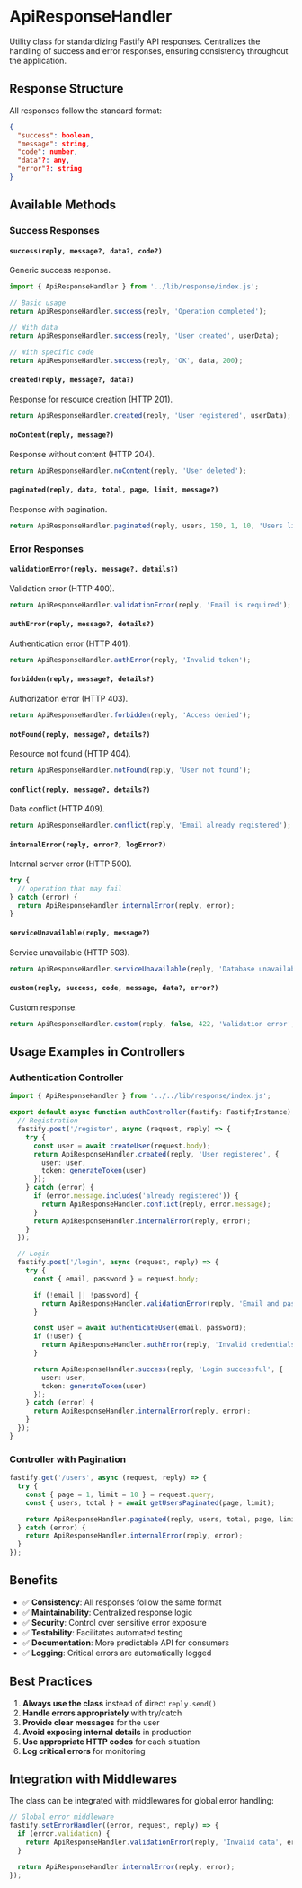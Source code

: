 # ApiResponseHandler

Utility class for standardizing Fastify API responses. Centralizes the handling of success and error responses, ensuring consistency throughout the application.

## Response Structure

All responses follow the standard format:

```json
{
  "success": boolean,
  "message": string,
  "code": number,
  "data"?: any,
  "error"?: string
}
```

## Available Methods

### Success Responses

#### `success(reply, message?, data?, code?)`
Generic success response.

```typescript
import { ApiResponseHandler } from '../lib/response/index.js';

// Basic usage
return ApiResponseHandler.success(reply, 'Operation completed');

// With data
return ApiResponseHandler.success(reply, 'User created', userData);

// With specific code
return ApiResponseHandler.success(reply, 'OK', data, 200);
```

#### `created(reply, message?, data?)`
Response for resource creation (HTTP 201).

```typescript
return ApiResponseHandler.created(reply, 'User registered', userData);
```

#### `noContent(reply, message?)`
Response without content (HTTP 204).

```typescript
return ApiResponseHandler.noContent(reply, 'User deleted');
```

#### `paginated(reply, data, total, page, limit, message?)`
Response with pagination.

```typescript
return ApiResponseHandler.paginated(reply, users, 150, 1, 10, 'Users listed');
```

### Error Responses

#### `validationError(reply, message?, details?)`
Validation error (HTTP 400).

```typescript
return ApiResponseHandler.validationError(reply, 'Email is required');
```

#### `authError(reply, message?, details?)`
Authentication error (HTTP 401).

```typescript
return ApiResponseHandler.authError(reply, 'Invalid token');
```

#### `forbidden(reply, message?, details?)`
Authorization error (HTTP 403).

```typescript
return ApiResponseHandler.forbidden(reply, 'Access denied');
```

#### `notFound(reply, message?, details?)`
Resource not found (HTTP 404).

```typescript
return ApiResponseHandler.notFound(reply, 'User not found');
```

#### `conflict(reply, message?, details?)`
Data conflict (HTTP 409).

```typescript
return ApiResponseHandler.conflict(reply, 'Email already registered');
```

#### `internalError(reply, error?, logError?)`
Internal server error (HTTP 500).

```typescript
try {
  // operation that may fail
} catch (error) {
  return ApiResponseHandler.internalError(reply, error);
}
```

#### `serviceUnavailable(reply, message?)`
Service unavailable (HTTP 503).

```typescript
return ApiResponseHandler.serviceUnavailable(reply, 'Database unavailable');
```

#### `custom(reply, success, code, message, data?, error?)`
Custom response.

```typescript
return ApiResponseHandler.custom(reply, false, 422, 'Validation error', validationErrors);
```

## Usage Examples in Controllers

### Authentication Controller

```typescript
import { ApiResponseHandler } from '../../lib/response/index.js';

export default async function authController(fastify: FastifyInstance) {
  // Registration
  fastify.post('/register', async (request, reply) => {
    try {
      const user = await createUser(request.body);
      return ApiResponseHandler.created(reply, 'User registered', {
        user: user,
        token: generateToken(user)
      });
    } catch (error) {
      if (error.message.includes('already registered')) {
        return ApiResponseHandler.conflict(reply, error.message);
      }
      return ApiResponseHandler.internalError(reply, error);
    }
  });

  // Login
  fastify.post('/login', async (request, reply) => {
    try {
      const { email, password } = request.body;

      if (!email || !password) {
        return ApiResponseHandler.validationError(reply, 'Email and password are required');
      }

      const user = await authenticateUser(email, password);
      if (!user) {
        return ApiResponseHandler.authError(reply, 'Invalid credentials');
      }

      return ApiResponseHandler.success(reply, 'Login successful', {
        user: user,
        token: generateToken(user)
      });
    } catch (error) {
      return ApiResponseHandler.internalError(reply, error);
    }
  });
}
```

### Controller with Pagination

```typescript
fastify.get('/users', async (request, reply) => {
  try {
    const { page = 1, limit = 10 } = request.query;
    const { users, total } = await getUsersPaginated(page, limit);

    return ApiResponseHandler.paginated(reply, users, total, page, limit);
  } catch (error) {
    return ApiResponseHandler.internalError(reply, error);
  }
});
```

## Benefits

- ✅ **Consistency**: All responses follow the same format
- ✅ **Maintainability**: Centralized response logic
- ✅ **Security**: Control over sensitive error exposure
- ✅ **Testability**: Facilitates automated testing
- ✅ **Documentation**: More predictable API for consumers
- ✅ **Logging**: Critical errors are automatically logged

## Best Practices

1. **Always use the class** instead of direct `reply.send()`
2. **Handle errors appropriately** with try/catch
3. **Provide clear messages** for the user
4. **Avoid exposing internal details** in production
5. **Use appropriate HTTP codes** for each situation
6. **Log critical errors** for monitoring

## Integration with Middlewares

The class can be integrated with middlewares for global error handling:

```typescript
// Global error middleware
fastify.setErrorHandler((error, request, reply) => {
  if (error.validation) {
    return ApiResponseHandler.validationError(reply, 'Invalid data', error.validation);
  }

  return ApiResponseHandler.internalError(reply, error);
});
```